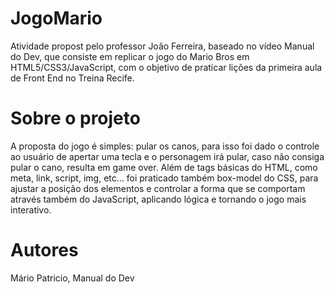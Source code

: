# JogoMario

Atividade propost pelo professor João Ferreira, baseado no vídeo Manual do Dev, que consiste em replicar o jogo do Mario Bros em HTML5/CSS3/JavaScript, com o objetivo de praticar lições da primeira aula de Front End no Treina Recife.

# Sobre o projeto

A proposta do jogo é simples: pular os canos, para isso foi dado o controle ao usuário de apertar uma tecla e o personagem irá pular, caso não consiga pular o cano, resulta em game over. Além de tags básicas do HTML, como meta, link, script, img, etc... foi praticado também box-model do CSS, para ajustar a posição dos elementos e controlar a forma que se comportam através também do JavaScript, aplicando lógica e tornando o jogo mais interativo. 

# Autores

Mário Patricio, Manual do Dev